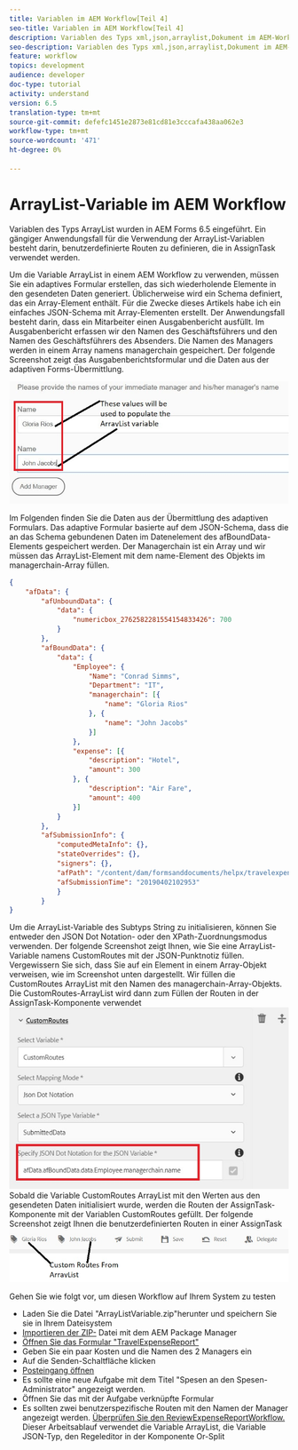 ```yaml
---
title: Variablen im AEM Workflow[Teil 4]
seo-title: Variablen im AEM Workflow[Teil 4]
description: Variablen des Typs xml,json,arraylist,Dokument im AEM-Workflow verwenden
seo-description: Variablen des Typs xml,json,arraylist,Dokument im AEM-Workflow verwenden
feature: workflow
topics: development
audience: developer
doc-type: tutorial
activity: understand
version: 6.5
translation-type: tm+mt
source-git-commit: defefc1451e2873e81cd81e3cccafa438aa062e3
workflow-type: tm+mt
source-wordcount: '471'
ht-degree: 0%

---
```



# ArrayList-Variable im AEM Workflow

Variablen des Typs ArrayList wurden in AEM Forms 6.5 eingeführt. Ein gängiger Anwendungsfall für die Verwendung der ArrayList-Variablen besteht darin, benutzerdefinierte Routen zu definieren, die in AssignTask verwendet werden.

Um die Variable ArrayList in einem AEM Workflow zu verwenden, müssen Sie ein adaptives Formular erstellen, das sich wiederholende Elemente in den gesendeten Daten generiert. Üblicherweise wird ein Schema definiert, das ein Array-Element enthält. Für die Zwecke dieses Artikels habe ich ein einfaches JSON-Schema mit Array-Elementen erstellt. Der Anwendungsfall besteht darin, dass ein Mitarbeiter einen Ausgabenbericht ausfüllt. Im Ausgabenbericht erfassen wir den Namen des Geschäftsführers und den Namen des Geschäftsführers des Absenders. Die Namen des Managers werden in einem Array namens managerchain gespeichert. Der folgende Screenshot zeigt das Ausgabenberichtsformular und die Daten aus der adaptiven Forms-Übermittlung.

![Ausgabenbericht](assets/expensereport.jpg)

Im Folgenden finden Sie die Daten aus der Übermittlung des adaptiven Formulars. Das adaptive Formular basierte auf dem JSON-Schema, dass die an das Schema gebundenen Daten im Datenelement des afBoundData-Elements gespeichert werden. Der Managerchain ist ein Array und wir müssen das ArrayList-Element mit dem name-Element des Objekts im managerchain-Array füllen.

```json
{
    "afData": {
        "afUnboundData": {
            "data": {
                "numericbox_2762582281554154833426": 700
            }
        },
        "afBoundData": {
            "data": {
                "Employee": {
                    "Name": "Conrad Simms",
                    "Department": "IT",
                    "managerchain": [{
                        "name": "Gloria Rios"
                    }, {
                        "name": "John Jacobs"
                    }]
                },
                "expense": [{
                    "description": "Hotel",
                    "amount": 300
                }, {
                    "description": "Air Fare",
                    "amount": 400
                }]
            }
        },
        "afSubmissionInfo": {
            "computedMetaInfo": {},
            "stateOverrides": {},
            "signers": {},
            "afPath": "/content/dam/formsanddocuments/helpx/travelexpensereport",
            "afSubmissionTime": "20190402102953"
            }
        }
}
```

Um die ArrayList-Variable des Subtyps String zu initialisieren, können Sie entweder den JSON Dot Notation- oder den XPath-Zuordnungsmodus verwenden. Der folgende Screenshot zeigt Ihnen, wie Sie eine ArrayList-Variable namens CustomRoutes mit der JSON-Punktnotiz füllen. Vergewissern Sie sich, dass Sie auf ein Element in einem Array-Objekt verweisen, wie im Screenshot unten dargestellt. Wir füllen die CustomRoutes ArrayList mit den Namen des managerchain-Array-Objekts.
Die CustomRoutes-ArrayList wird dann zum Füllen der Routen in der AssignTask-Komponente verwendet
![customroutes](assets/arraylist.jpg)
Sobald die Variable CustomRoutes ArrayList mit den Werten aus den gesendeten Daten initialisiert wurde, werden die Routen der AssignTask-Komponente mit der Variablen CustomRoutes gefüllt. Der folgende Screenshot zeigt Ihnen die benutzerdefinierten Routen in einer AssignTask
![asingtask](assets/customactions.jpg)

Gehen Sie wie folgt vor, um diesen Workflow auf Ihrem System zu testen

* Laden Sie die Datei &quot;ArrayListVariable.zip&quot;herunter und speichern Sie sie in Ihrem Dateisystem
* [Importieren der ZIP-](assets/arraylistvariable.zip) Datei mit dem AEM Package Manager
* [Öffnen Sie das Formular &quot;TravelExpenseReport&quot;](http://localhost:4502/content/dam/formsanddocuments/helpx/travelexpensereport/jcr:content?wcmmode=disabled)
* Geben Sie ein paar Kosten und die Namen des 2 Managers ein
* Auf die Senden-Schaltfläche klicken
* [Posteingang öffnen](http://localhost:4502/aem/inbox)
* Es sollte eine neue Aufgabe mit dem Titel &quot;Spesen an den Spesen-Administrator&quot; angezeigt werden.
* Öffnen Sie das mit der Aufgabe verknüpfte Formular
* Es sollten zwei benutzerspezifische Routen mit den Namen der Manager angezeigt werden.
   [Überprüfen Sie den ReviewExpenseReportWorkflow.](http://localhost:4502/editor.html/conf/global/settings/workflow/models/ReviewExpenseReport.html) Dieser Arbeitsablauf verwendet die Variable ArrayList, die Variable JSON-Typ, den Regeleditor in der Komponente Or-Split
